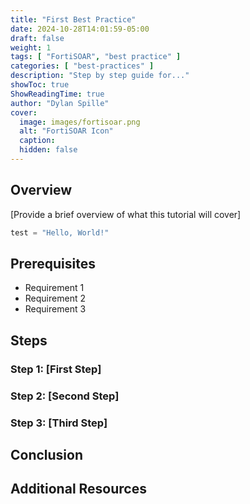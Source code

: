 ```yaml
---
title: "First Best Practice"
date: 2024-10-28T14:01:59-05:00
draft: false
weight: 1
tags: [ "FortiSOAR", "best practice" ]
categories: [ "best-practices" ]
description: "Step by step guide for..."
showToc: true
ShowReadingTime: true
author: "Dylan Spille"
cover:
  image: images/fortisoar.png
  alt: "FortiSOAR Icon"
  caption: 
  hidden: false
---
```


## Overview

[Provide a brief overview of what this tutorial will cover]

```python
test = "Hello, World!"
```


## Prerequisites

- Requirement 1
- Requirement 2
- Requirement 3

## Steps

### Step 1: [First Step]

### Step 2: [Second Step]

### Step 3: [Third Step]

## Conclusion

## Additional Resources

